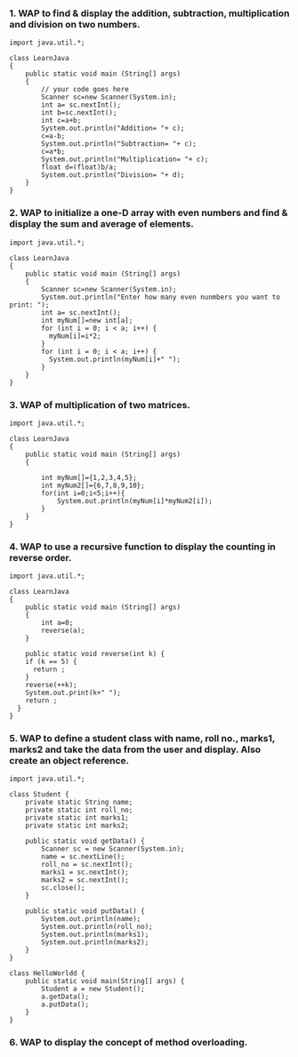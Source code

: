 ### 1.	WAP to find & display the addition, subtraction, multiplication and division on two numbers.
```
import java.util.*;

class LearnJava
{
	public static void main (String[] args) 
	{
		// your code goes here
		Scanner sc=new Scanner(System.in);
		int a= sc.nextInt();
		int b=sc.nextInt();
		int c=a+b;
		System.out.println("Addition= "+ c);
		c=a-b;
		System.out.println("Subtraction= "+ c);
		c=a*b;
		System.out.println("Multiplication= "+ c);
		float d=(float)b/a;
        System.out.println("Division= "+ d);
	}
}

```
### 2. WAP to initialize a one-D array with even numbers and find & display the sum and average of elements.
```
import java.util.*;

class LearnJava
{
	public static void main (String[] args) 
	{
		Scanner sc=new Scanner(System.in);
		System.out.println("Enter how many even nunmbers you want to print: ");
		int a= sc.nextInt();
		int myNum[]=new int[a];
		for (int i = 0; i < a; i++) {
          myNum[i]=i*2;
        }
        for (int i = 0; i < a; i++) {
          System.out.println(myNum[i]+" ");
        }
	}
}
```

### 3.	WAP of multiplication of two matrices.
```
import java.util.*;

class LearnJava
{
	public static void main (String[] args) 
	{
	
		int myNum[]={1,2,3,4,5};
		int myNum2[]={6,7,8,9,10};
		for(int i=0;i<5;i++){
		    System.out.println(myNum[i]*myNum2[i]);
		}
	}
}

```
### 4.	WAP to use a recursive function to display the counting in reverse order.
```
import java.util.*;

class LearnJava
{
	public static void main (String[] args) 
	{
	    int a=0;
		reverse(a);
	}
	
	public static void reverse(int k) {
    if (k == 5) {
      return ;
    } 
    reverse(++k);
    System.out.print(k+" ");
    return ;
  }
}
```
### 5.	WAP to define a student class with name, roll no., marks1, marks2 and take the data from the user and display. Also create an object reference.
```
import java.util.*;

class Student {
    private static String name;
    private static int roll_no;
    private static int marks1;
    private static int marks2;

    public static void getData() {
        Scanner sc = new Scanner(System.in);
        name = sc.nextLine();
        roll_no = sc.nextInt();
        marks1 = sc.nextInt();
        marks2 = sc.nextInt();
        sc.close();
    }

    public static void putData() {
        System.out.println(name);
        System.out.println(roll_no);
        System.out.println(marks1);
        System.out.println(marks2);
    }
}

class HelloWorldd {
    public static void main(String[] args) {
        Student a = new Student();
        a.getData();
        a.putData();
    }
}
```

### 6.	WAP to display the concept of method overloading.
```

```